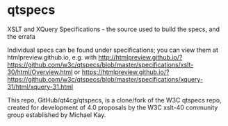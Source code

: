 # qtspecs
XSLT and XQuery Specifications - the source used to build the specs, and the errata

Individual specs can be found under specifications; you can view them at htmlpreview.github.io, e.g. with
http://htmlpreview.github.io/?https://github.com/w3c/qtspecs/blob/master/specifications/xslt-30/html/Overview.html
or
https://htmlpreview.github.io/?https://github.com/w3c/qtspecs/blob/master/specifications/xquery-31/html/xquery-31.html

This repo, GitHub/qt4cg/qtspecs, is a clone/fork of the W3C qtspecs repo, created for development of 4.0 proposals by the W3C xslt-40 community group established by Michael Kay.

